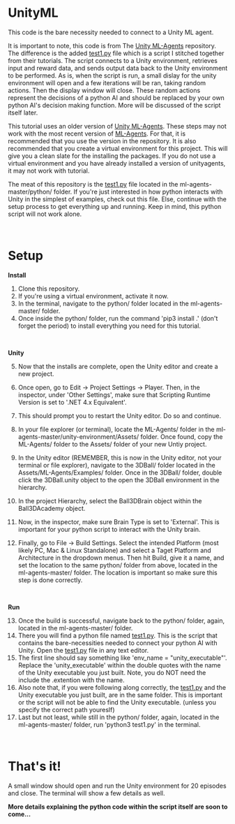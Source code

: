 # UnityML

This code is the bare necessity needed to connect to a Unity ML agent.

It is important to note, this code is from The <a href="https://github.com/Unity-Technologies/ml-agents">Unity ML-Agents</a> repository. The difference is the added <a href="ml-agents-master/python/test1.py">test1.py</a> file which is a script I stitched together from their tutorials. The script connects to a Unity environment, retrieves input and reward data, and sends output data back to the Unity environment to be performed. As is, when the script is run, a small dislay for the unity environment will open and a few iterations will be ran, taking random actions. Then the display window will close. These random actions represent the decisions of a python AI and should be replaced by your own python AI's decision making function. More will be discussed of the script itself later.

This tutorial uses an older version of <a href="https://github.com/Unity-Technologies/ml-agents">Unity ML-Agents</a>. These steps may not work with the most recent version of <a href="https://github.com/Unity-Technologies/ml-agents">ML-Agents</a>. For that, it is recommended that you use the version in the repository. It is also recommended that you create a virtual environment for this project. This will give you a clean slate for the installing the packages. If you do not use a virtual environment and you have already installed a version of unityagents, it may not work with tutorial.

The meat of this repository is the <a href="ml-agents-master/python/test1.py">test1.py</a> file located in the ml-agents-master/python/ folder. If you're just interested in how python interacts with Unity in the simplest of examples, check out this file. Else, continue with the setup process to get everything up and running. Keep in mind, this python script will not work alone.

<br/>

# Setup

<b>Install</b>

1. Clone this repository.
2. If you're using a virtual environment, activate it now.
3. In the terminal, navigate to the python/ folder located in the ml-agents-master/ folder.
4. Once inside the python/ folder, run the command 'pip3 install .' (don't forget the period) to install everything you need for this tutorial.

<br/>

<b>Unity</b>

5. Now that the installs are complete, open the Unity editor and create a new project.
6. Once open, go to Edit -> Project Settings -> Player. Then, in the inspector, under 'Other Settings', make sure that Scripting Runtime Version is set to '.NET 4.x Equivalent'.
7. This should prompt you to restart the Unity editor. Do so and continue.
8. In your file explorer (or terminal), locate the ML-Agents/ folder in the ml-agents-master/unity-environment/Assets/ folder. Once found, copy the ML-Agents/ folder to the Assets/ folder of your new Untiy project.
9. In the Unity editor (REMEMBER, this is now in the Unity editor, not your terminal or file explorer), navigate to the 3DBall/ folder located in the Assets/ML-Agents/Examples/ folder. Once in the 3DBall/ folder, double click the 3DBall.unity object to the open the 3DBall environment in the hierarchy.

10. In the project Hierarchy, select the Ball3DBrain object within the Ball3DAcademy object.
11. Now, in the inspector, make sure Brain Type is set to 'External'. This is important for your python script to interact with the Unity brain.
12. Finally, go to File -> Build Settings. Select the intended Platform (most likely PC, Mac & Linux Standalone) and select a Taget Platform and Architecture in the dropdown menus. Then hit Build, give it a name, and set the location to the same python/ folder from above, located in the ml-agents-master/ folder. The location is important so make sure this step is done correctly.

<br/>

<b>Run</b>

13. Once the build is successful, navigate back to the python/ folder, again, located in the ml-agents-master/ folder.
14. There you will find a python file named <a href="ml-agents-master/python/test1.py">test1.py</a>. This is the script that contains the bare-necessities needed to connect your python AI with Unity. Open the <a href="ml-agents-master/python/test1.py">test1.py</a> file in any text editor.
15. The first line should say something like 'env_name = "unity_executable"'. Replace the 'unity_executable' within the double quotes with the name of the Unity executable you just built. Note, you do NOT need the include the .extention with the name.
16. Also note that, if you were following along correctly, the <a href="ml-agents-master/python/test1.py">test1.py</a> and the Unity executable you just built, are in the same folder. This is important or the script will not be able to find the Unity executable. (unless you specify the correct path youreslf)
17. Last but not least, while still in the python/ folder, again, located in the ml-agents-master/ folder, run 'python3 test1.py' in the terminal.

<br/>

# That's it!

A small window should open and run the Unity environment for 20 episodes and close. The terminal will show a few details as well.


<b>More details explaining the python code within the script itself are soon to come...</b>
